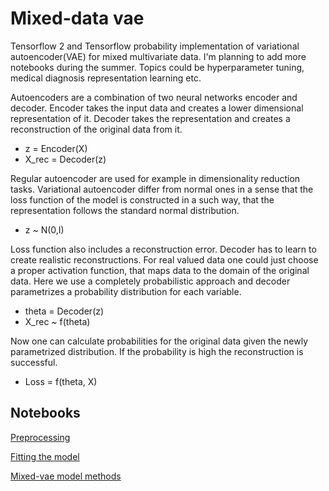 # Mixed-data vae

Tensorflow 2 and Tensorflow probability implementation of variational autoencoder(VAE) for mixed multivariate data. I'm planning to add more notebooks during the summer. Topics could be hyperparameter tuning, medical diagnosis representation learning etc.

Autoencoders are a combination of two neural networks encoder and decoder. Encoder takes the input data and creates a lower dimensional representation of it. Decoder takes the representation and creates a reconstruction of the original data from it.

* z = Encoder(X)
* X_rec = Decoder(z)

Regular autoencoder are used for example in dimensionality reduction tasks. Variational autoencoder differ from normal ones in a sense that the loss function of the model is constructed in a such way, that the representation follows the standard normal distribution.

* z ~ N(0,I)

Loss function also includes a reconstruction error. Decoder has to learn to create realistic reconstructions. For real valued data one could just choose a proper activation function, that maps data to the domain of the original data. Here we use a completely probabilistic approach and decoder parametrizes a probability distribution for each variable. 

* theta = Decoder(z)
* X_rec ~ f(theta)

Now one can calculate probabilities for the original data given the newly parametrized distribution. If the probability is high the reconstruction is successful.

* Loss = f(theta, X)

## Notebooks
[Preprocessing](https://visama.github.io/Mixed_vae/Preprocessing.html)

[Fitting the model](https://visama.github.io/Mixed_vae/Fitting_the_model.html)

[Mixed-vae model methods](https://visama.github.io/Mixed_vae/mixed_vae_class.html)